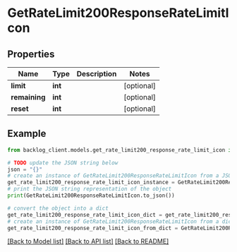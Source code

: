 # GetRateLimit200ResponseRateLimitIcon


## Properties

Name | Type | Description | Notes
------------ | ------------- | ------------- | -------------
**limit** | **int** |  | [optional] 
**remaining** | **int** |  | [optional] 
**reset** | **int** |  | [optional] 

## Example

```python
from backlog_client.models.get_rate_limit200_response_rate_limit_icon import GetRateLimit200ResponseRateLimitIcon

# TODO update the JSON string below
json = "{}"
# create an instance of GetRateLimit200ResponseRateLimitIcon from a JSON string
get_rate_limit200_response_rate_limit_icon_instance = GetRateLimit200ResponseRateLimitIcon.from_json(json)
# print the JSON string representation of the object
print(GetRateLimit200ResponseRateLimitIcon.to_json())

# convert the object into a dict
get_rate_limit200_response_rate_limit_icon_dict = get_rate_limit200_response_rate_limit_icon_instance.to_dict()
# create an instance of GetRateLimit200ResponseRateLimitIcon from a dict
get_rate_limit200_response_rate_limit_icon_from_dict = GetRateLimit200ResponseRateLimitIcon.from_dict(get_rate_limit200_response_rate_limit_icon_dict)
```
[[Back to Model list]](../README.md#documentation-for-models) [[Back to API list]](../README.md#documentation-for-api-endpoints) [[Back to README]](../README.md)


